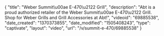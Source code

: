 {
    "title": "Weber Summit\u00ae E-470\u2122 Grill",
    "description": "Abt is a proud authorized retailer of the Weber Summit\u00ae E-470\u2122 Grill. Shop for Weber Grills and Grill Accessories at Abt!",
    "videoid": "69885538",
    "date_created": "1370373855",
    "date_modified": "1505408243",
    "type": "captivate",
    "layout": "video",
    "url": "\/v\/summit-e-470\/69885538"
}